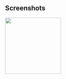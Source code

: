 ## Screenshots

<img src = "https://cdn.discordapp.com/attachments/737300614115098674/737301051270758510/WhatsApp_Image_2020-06-12_at_04.31.30.jpeg" width = 180>
